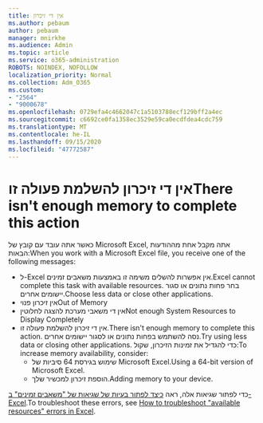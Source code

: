 ```yaml
---
title: אין די זיכרון
ms.author: pebaum
author: pebaum
manager: mnirkhe
ms.audience: Admin
ms.topic: article
ms.service: o365-administration
ROBOTS: NOINDEX, NOFOLLOW
localization_priority: Normal
ms.collection: Adm_O365
ms.custom:
- "2564"
- "9000678"
ms.openlocfilehash: 0729efa4c4662047c1a5103788ecf129bff2a4ec
ms.sourcegitcommit: c6692ce0fa1358ec3529e59ca0ecdfdea4cdc759
ms.translationtype: MT
ms.contentlocale: he-IL
ms.lasthandoff: 09/15/2020
ms.locfileid: "47772587"
---
```

# <a name="there-isnt-enough-memory-to-complete-this-action"></a><span data-ttu-id="1d7bd-102">אין די זיכרון להשלמת פעולה זו</span><span class="sxs-lookup"><span data-stu-id="1d7bd-102">There isn't enough memory to complete this action</span></span>

<span data-ttu-id="1d7bd-103">כאשר אתה עובד עם קובץ של Microsoft Excel, אתה מקבל אחת מההודעות הבאות:</span><span class="sxs-lookup"><span data-stu-id="1d7bd-103">When you work with a Microsoft Excel file, you receive one of the following messages:</span></span>

- <span data-ttu-id="1d7bd-104">ל-Excel אין אפשרות להשלים משימה זו באמצעות משאבים זמינים.</span><span class="sxs-lookup"><span data-stu-id="1d7bd-104">Excel cannot complete this task with available resources.</span></span> <span data-ttu-id="1d7bd-105">בחר פחות נתונים או סגור יישומים אחרים.</span><span class="sxs-lookup"><span data-stu-id="1d7bd-105">Choose less data or close other applications.</span></span>
- <span data-ttu-id="1d7bd-106">אין זיכרון פנוי</span><span class="sxs-lookup"><span data-stu-id="1d7bd-106">Out of Memory</span></span>
- <span data-ttu-id="1d7bd-107">אין די משאבי מערכת להצגה לחלוטין</span><span class="sxs-lookup"><span data-stu-id="1d7bd-107">Not enough System Resources to Display Completely</span></span>
- <span data-ttu-id="1d7bd-108">אין די זיכרון להשלמת פעולה זו.</span><span class="sxs-lookup"><span data-stu-id="1d7bd-108">There isn't enough memory to complete this action.</span></span> <span data-ttu-id="1d7bd-109">נסה להשתמש בפחות נתונים או לסגור יישומים אחרים.</span><span class="sxs-lookup"><span data-stu-id="1d7bd-109">Try using less data or closing other applications.</span></span> <span data-ttu-id="1d7bd-110">כדי להגדיל את זמינות הזיכרון, שקול:</span><span class="sxs-lookup"><span data-stu-id="1d7bd-110">To increase memory availability, consider:</span></span> 
    - <span data-ttu-id="1d7bd-111">שימוש בגירסת 64 סיביות של Microsoft Excel.</span><span class="sxs-lookup"><span data-stu-id="1d7bd-111">Using a 64-bit version of Microsoft Excel.</span></span>
    - <span data-ttu-id="1d7bd-112">הוספת זיכרון למכשיר שלך.</span><span class="sxs-lookup"><span data-stu-id="1d7bd-112">Adding memory to your device.</span></span>

<span data-ttu-id="1d7bd-113">כדי לפתור שגיאות אלה, ראה [כיצד לפתור בעיות של שגיאות של "משאבים זמינים" ב-Excel](https://docs.microsoft.com/office/troubleshoot/excel/available-resources-errors).</span><span class="sxs-lookup"><span data-stu-id="1d7bd-113">To troubleshoot these errors, see [How to troubleshoot "available resources" errors in Excel](https://docs.microsoft.com/office/troubleshoot/excel/available-resources-errors).</span></span>